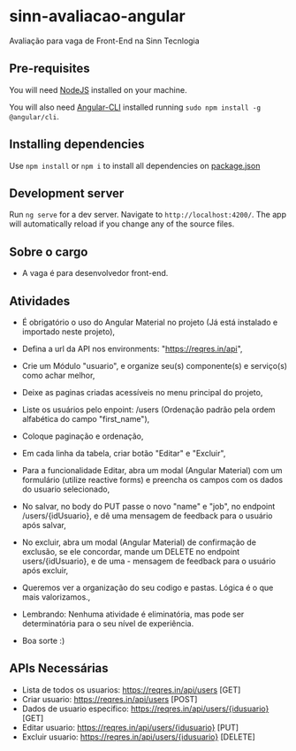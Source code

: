 # sinn-avaliacao-angular

Avaliação para vaga de Front-End na Sinn Tecnlogia

## Pre-requisites

You will need [NodeJS](https://nodejs.org/en/) installed on your machine.

You will also need [Angular-CLI](https://cli.angular.io/) installed running `sudo npm install -g @angular/cli`.

## Installing dependencies

Use `npm install` or `npm i` to install all dependencies on [package.json](package.json)

## Development server

Run `ng serve` for a dev server. Navigate to `http://localhost:4200/`. The app will automatically reload if you change any of the source files.

## Sobre o cargo

- A vaga é para desenvolvedor front-end.

## Atividades

- É obrigatório o uso do Angular Material no projeto (Já está instalado e importado neste projeto),
- Defina a url da API nos environments: "https://reqres.in/api",
- Crie um Módulo "usuario", e organize seu(s) componente(s) e serviço(s) como achar melhor,
- Deixe as paginas criadas acessíveis no menu principal do projeto,
- Liste os usuários pelo enpoint: /users (Ordenação padrão pela ordem alfabética do campo "first_name"),
- Coloque paginação e ordenação,
- Em cada linha da tabela, criar botão "Editar" e "Excluir",
- Para a funcionalidade Editar, abra um modal (Angular Material) com um formulário (utilize reactive forms) e preencha os campos com os dados do usuario selecionado,
- No salvar, no body do PUT passe o novo "name" e "job", no endpoint /users/{idUsuario}, e dê uma mensagem de feedback para o usuário após salvar,
- No excluir, abra um modal (Angular Material) de confirmação de exclusão, se ele concordar, mande um DELETE no endpoint users/{idUsuario}, e de uma - mensagem de feedback para o usuário após excluir,
- Queremos ver a organização do seu codigo e pastas. Lógica é o que mais valorizamos.,

- Lembrando: Nenhuma atividade é eliminatória, mas pode ser determinatória para o seu nível de experiência.
- Boa sorte :)

## APIs Necessárias

- Lista de todos os usuarios: https://reqres.in/api/users [GET]
- Criar usuario: https://reqres.in/api/users [POST]
- Dados de usuario especifico: https://reqres.in/api/users/{idusuario} [GET]
- Editar usuario: https://reqres.in/api/users/{idusuario} [PUT]
- Excluir usuario: https://reqres.in/api/users/{idusuario} [DELETE]
